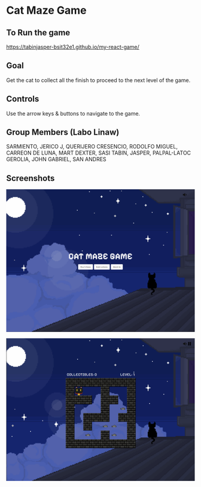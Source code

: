 # Cat Maze Game

## To Run the game
https://tabinjasper-bsit32e1.github.io/my-react-game/

## Goal

Get the cat to collect all the finish to proceed to the next level of the game.

## Controls

Use the arrow keys & buttons to navigate to the game.

## Group Members (Labo Linaw)
SARMIENTO, JERICO J, QUERIJERO
CRESENCIO, RODOLFO MIGUEL, CARREON
DE LUNA, MART DEXTER, SASI
TABIN, JASPER, PALPAL-LATOC
GEROLIA, JOHN GABRIEL, SAN ANDRES

## Screenshots

![TITLE SCREEN](https://raw.githubusercontent.com/JasperTabin/my-react-game/main/Game%20Screenshot%201.png)

![PLAY SCREEN](https://raw.githubusercontent.com/JasperTabin/my-react-game/main/Game%20Screenshot%202.png)
